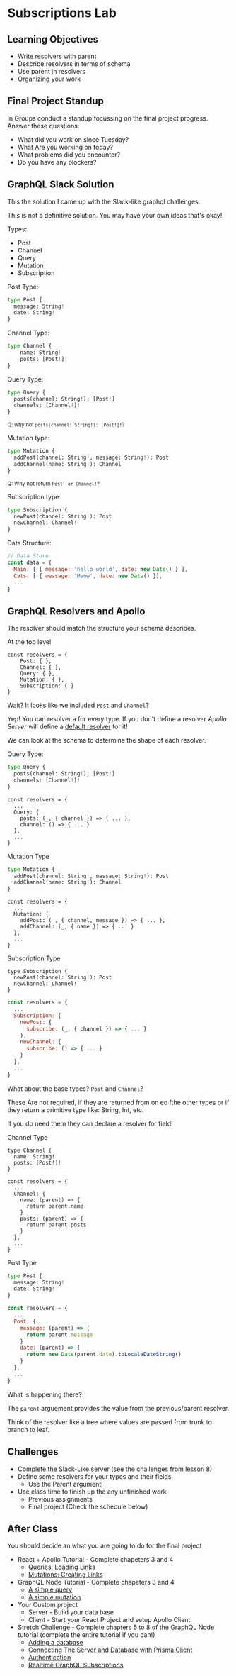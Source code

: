 # Subscriptions Lab

<!-- > -->

## Learning Objectives 

- Write resolvers with parent
- Describe resolvers in terms of schema
- Use parent in resolvers
- Organizing your work

<!-- > -->

## Final Project Standup

<!-- > -->

In Groups conduct a standup focussing on the final project progress. Answer these questions: 

- What did you work on since Tuesday? 
- What Are you working on today? 
- What problems did you encounter?
- Do you have any blockers? 

<!-- > -->

## GraphQL Slack Solution

<!-- > -->

This the solution I came up with the Slack-like graphql challenges.

This is not a definitive solution. You may have your own ideas that's okay! 

<!-- > -->

Types: 

- Post
- Channel
- Query 
- Mutation
- Subscription

<!-- > -->

Post Type:

```python
type Post {
  message: String!
  date: String!
}
```

<!-- > -->

Channel Type: 

```python
type Channel {
	name: String!
	posts: [Post!]!
}
```

<!-- > -->

Query Type: 

```python
type Query {
  posts(channel: String!): [Post!]
  channels: [Channel!]!
}
```

<small>Q: why not `posts(channel: String!): [Post!]!`?</small>

<!-- > -->

Mutation type: 

```python
type Mutation {
  addPost(channel: String!, message: String!): Post
  addChannel(name: String!): Channel
}
```

<small>Q: Why not return `Post! or Channel!`?</small>

<!-- > -->

Subscription type: 

```python
type Subscription {
  newPost(channel: String!): Post
  newChannel: Channel!
}
```

<!-- > -->

Data Structure: 

```js
// Data Store
const data = {
  Main: [ { message: 'hello world', date: new Date() } ],
  Cats: [ { message: 'Meow', date: new Date() }],
  ...
}
```

<!-- > -->

## GraphQL Resolvers and Apollo

<!-- > -->

The resolver should match the structure your schema describes. 

<!-- > -->

At the top level 

```JS
const resolvers = {
	Post: { },
	Channel: { },
	Query: { },
	Mutation: { },
	Subscription: {	}
}
```

<!-- > -->

Wait? It looks like we included `Post` and `Channel`?

Yep! You can resolver a for every type. If you don't define a resolver *Apollo Server* will define a [default resolver](https://www.apollographql.com/docs/apollo-server/data/resolvers/#default-resolvers) for it! 

<!-- > -->

We can look at the schema to determine the shape of each resolver. 

<!-- > -->

Query Type: 

```python
type Query {
  posts(channel: String!): [Post!]
  channels: [Channel!]!
}
```


```JS
const resolvers = {
  ...
  Query: {
    posts: (_, { channel }) => { ... },
    channel: () => { ... }
  },
  ...
}
```

<!-- > -->

Mutation Type

```python
type Mutation {
  addPost(channel: String!, message: String!): Post
  addChannel(name: String!): Channel
}
```

```JS
const resolvers = {
  ...
  Mutation: {
    addPost: (_, { channel, message }) => { ... },
    addChannel: (_, { name }) => { ... }
  },
  ...
}
```

<!-- > -->

Subscription Type

```pyhton
type Subscription {
  newPost(channel: String!): Post
  newChannel: Channel!
}
```

```js 
const resolvers = {
  ...
  Subscription: {
    newPost: {
      subscribe: (_, { channel }) => { ... }
    },
    newChannel: {
      subscribe: () => { ... }
    }
  },
  ...
}
```

<!-- > -->

What about the base types? `Post` and `Channel`?

These Are not required, if they are returned from on eo fthe other types or if they return a primitive type like: String, Int, etc.

If you do need them they can declare a resolver for field! 

<!-- > -->

Channel Type

```pyhon
type Channel {
  name: String!
  posts: [Post!]!
}
```

```JS
const resolvers = {
  ...
  Channel: {
    name: (parent) => {
      return parent.name
    }
    posts: (parent) => {
      return parent.posts
    }
  },
  ...
}
```

<!-- > -->

Post Type 

```python
type Post {
  message: String!
  date: String!
}
```

```js
const resolvers = {
  ...
  Post: {
    message: (parent) => {
      return parent.message
    }
    date: (parent) => {
      return new Date(parent.date).toLocaleDateString()
    }
  },
  ...
}
```

<!-- > -->

What is happening there? 

The `parent` arguement provides the value from the previous/parent resolver.

Think of the resolver like a tree where values are passed from trunk to branch to leaf.

<!-- > -->

## Challenges

<!-- > -->

- Complete the Slack-Like server (see the challenges from lesson 8)
- Define some resolvers for your types and their fields
  - Use the Parent argument! 
- Use class time to finish up the any unfinished work
  - Previous assignments
  - Final project (Check the schedule below)

<!-- > -->

## After Class 

You should decide an what you are going to do for the final project

- React + Apollo Tutorial - Complete chapeters 3 and 4
	- [Queries: Loading Links](https://www.howtographql.com/react-apollo/2-queries-loading-links/)
	- [Mutations: Creating Links](https://www.howtographql.com/react-apollo/3-mutations-creating-links/)
- GraphQL Node Tutorial - Complete chapeters 3 and 4
	- [A simple query](https://www.howtographql.com/graphql-js/2-a-simple-query/)
	- [A simple mutation](https://www.howtographql.com/graphql-js/3-a-simple-mutation/)
- Your Custom project
	- Server - Build your data base
	- Client - Start your React Project and setup Apollo Client
- Stretch Challenge - Complete chapters 5 to 8 of the GraphQL Node tutorial (complete the entire tutorial if you can!)
	- [Adding a database](https://www.howtographql.com/graphql-js/4-adding-a-database/)
	- [Connecting The Server and Database with Prisma Client](https://www.howtographql.com/graphql-js/5-connecting-server-and-database/)
	- [Authentication](https://www.howtographql.com/graphql-js/6-authentication/)
	- [Realtime GraphQL Subscriptions](https://www.howtographql.com/graphql-js/7-subscriptions/)
